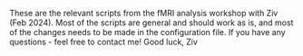 These are the relevant scripts from the fMRI analysis workshop with Ziv (Feb 2024).
Most of the scripts are general and should work as is, and most of the changes needs to be made in the configuration file.
If you have any questions - feel free to contact me!
Good luck,
Ziv
